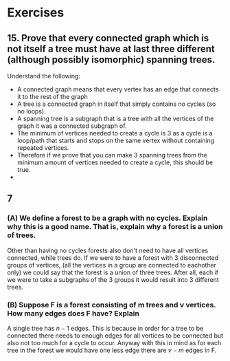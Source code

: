 # Exercises

## 15. Prove that every connected graph which is not itself a tree must have at last three different (although possibly isomorphic) spanning trees.

Understand the following:
- A connected graph means that every vertex has an edge that connects it to the rest of the graph
- A tree is a connected graph in itself that simply contains no cycles (so no loops).
- A spanning tree is a subgraph that is a tree with all the vertices of the graph it was a connected subgraph of.
- The minimum of vertices needed to create a cycle is 3 as a cycle is a loop/path that starts and stops on the same vertex without containing repeated vertices.
- Therefore if we prove that you can make 3 spanning trees from the minimum amount of vertices needed to create a cycle, this should be true.
- 


## 7 
### (A) We define a forest to be a graph with no cycles. Explain why this is a good name. That is, explain why a forest is a union of trees.
Other than having no cycles forests also don't need to have all vertices connected, while trees do.  If we were to have a forest with 3 disconnected groups of vertices, (all the vertices in a group are connected to eachother only) we could say that the forest is a union of three trees. After all, each if we were to take a subgraphs of the 3 groups it would result into 3 different trees.

### (B) Suppose F is a forest consisting of m trees and v vertices. How many edges does F have? Explain
A single tree has $n - 1$ edges. This is because in order for a tree to be connected there needs to enough edges for all vertices to be connected but also not too much for a cycle to occur. Anyway with this in mind as for each tree in the forest we would have one less edge there are $v-m$ edges in F.

